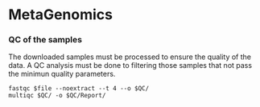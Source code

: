 # MetaGenomics


### QC of the samples
The downloaded samples must be processed to ensure the quality of the data. A QC analysis must be done to filtering those samples that not pass the minimun quality parameters.

```
fastqc $file --noextract --t 4 --o $QC/
multiqc $QC/ -o $QC/Report/
```
